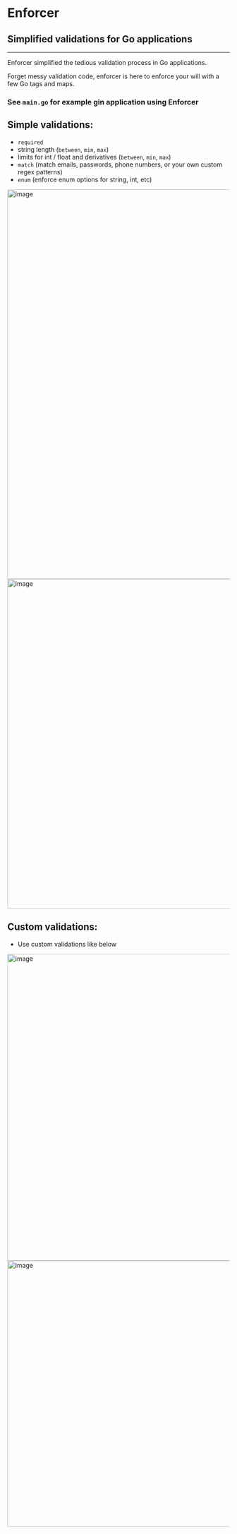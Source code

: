 # Enforcer
## Simplified validations for Go applications

---

<WIP>

Enforcer simplified the tedious validation process in Go applications. 

Forget messy validation code, enforcer is here to enforce your will with a few Go tags and maps.
  
### See `main.go` for example gin application using Enforcer
  
## Simple validations:
- `required`
- string length (`between`, `min`, `max`)
- limits for int / float and derivatives (`between`, `min`, `max`)
- `match` (match emails, passwords, phone numbers, or your own custom regex patterns)
- `enum` (enforce enum options for string, int, etc)
  

<img width="883" alt="image" src="https://github.com/rrojan/enforcer/assets/59971845/d8df7c8d-6ead-46d7-8a35-279f015eb814">
<img width="747" alt="image" src="https://github.com/rrojan/enforcer/assets/59971845/335e505a-4205-4a3b-8a42-8d6815c78aeb">


## Custom validations:
- Use custom validations like below

<img width="695" alt="image" src="https://github.com/rrojan/enforcer/assets/59971845/8db26b02-b4a2-49ac-b94e-e436114210af">

<img width="603" alt="image" src="https://github.com/rrojan/enforcer/assets/59971845/033d289c-dcac-454a-8045-d370500fa0a0">

